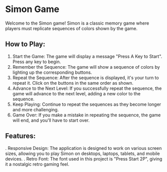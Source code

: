 # Simon Game

Welcome to the Simon game! Simon is a classic memory game where players must replicate sequences of colors shown by the game.

## How to Play:

1. Start the Game: The game will display a message "Press A Key to Start". Press any key to begin.
2. Remember the Sequence: The game will show a sequence of colors by lighting up the corresponding buttons.
3. Repeat the Sequence: After the sequence is displayed, it's your turn to repeat it. Click on the buttons in the same order as shown.
4. Advance to the Next Level: If you successfully repeat the sequence, the game will advance to the next level, adding a new color to the sequence.
4. Keep Playing: Continue to repeat the sequences as they become longer and more challenging.
6. Game Over: If you make a mistake in repeating the sequence, the game will end, and you'll have to start over.

## Features:

. Responsive Design: The application is designed to work on various screen sizes, allowing you to play Simon on desktops, laptops, tablets, and mobile devices.
. Retro Font: The font used in this project is "Press Start 2P", giving it a nostalgic retro gaming feel.
